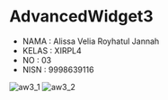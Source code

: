 # AdvancedWidget3

* NAMA  : Alissa Velia Royhatul Jannah
* KELAS : XIRPL4
* NO    : 03
* NISN  : 9998639116

![aw3_1](https://cloud.githubusercontent.com/assets/22128652/18779436/466cd74a-81a3-11e6-995e-a9e5135633be.JPG)
![aw3_2](https://cloud.githubusercontent.com/assets/22128652/18779445/4f81c138-81a3-11e6-8313-cefdaf1d48b1.JPG)
